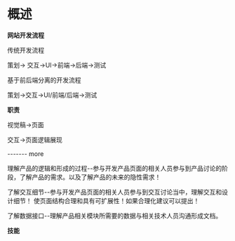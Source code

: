 # 概述

**网站开发流程**

传统开发流程

策划-&gt; 交互-&gt;UI-&gt;前端-&gt;后端-&gt;测试

基于前后端分离的开发流程

策划-&gt;交互-&gt;UI\/前端\/后端-&gt;测试

**职责**

视觉稿-&gt;页面

交互-&gt;页面逻辑展现

------- more

理解产品的逻辑和形成的过程--参与开发产品页面的相关人员参与到产品讨论的阶段，了解产品的需求。以及了解产品的未来的隐性需求！

了解交互细节--参与开发产品页面的相关人员参与到交互讨论当中，理解交互和设计细节！ 使页面结构合理和具有可扩展性！如果合理化建议可以提出！

了解数据接口--理解产品相关模块所需要的数据与相关技术人员沟通形成文档。

**技能**


